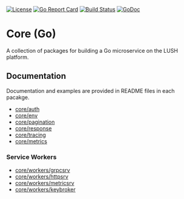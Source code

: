 [![License](https://img.shields.io/badge/License-Apache%202.0-blue.svg)](https://raw.githubusercontent.com/LUSHDigital/core/master/LICENSE) [![Go Report Card](https://goreportcard.com/badge/github.com/LUSHDigital/core)](https://goreportcard.com/report/github.com/LUSHDigital/core) [![Build Status](https://travis-ci.org/LUSHDigital/core.svg?branch=master)](https://travis-ci.org/LUSHDigital/core)
[![GoDoc](https://godoc.org/github.com/LUSHDigital/core?status.svg)](https://godoc.org/github.com/LUSHDigital/core)
# Core (Go)
A collection of packages for building a Go microservice on the LUSH platform.

## Documentation

Documentation and examples are provided in README files in each pacakge.

- [core/auth](https://github.com/LUSHDigital/core/tree/master/auth#auth)
- [core/env](https://github.com/LUSHDigital/core/tree/master/env#env)
- [core/pagination](https://github.com/LUSHDigital/core/tree/master/pagination#pagination)
- [core/response](https://github.com/LUSHDigital/core/tree/master/response#response)
- [core/tracing](https://github.com/LUSHDigital/core/tree/master/tracing)
- [core/metrics](https://github.com/LUSHDigital/core/tree/master/metrics#metrics)

### Service Workers
- [core/workers/grpcsrv](https://github.com/LUSHDigital/core/tree/master/workers/grpcsrv)
- [core/workers/httpsrv](https://github.com/LUSHDigital/core/tree/master/workers/httpsrv)
- [core/workers/metricsrv](https://github.com/LUSHDigital/core/tree/master/workers/metricsrv)
- [core/workers/keybroker](https://github.com/LUSHDigital/core/tree/master/workers/keybroker)